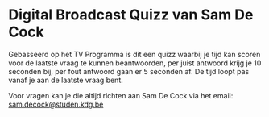 # Digital Broadcast Quizz van Sam De Cock

Gebasseerd op het TV Programma is dit een quizz waarbij je tijd kan scoren voor de laatste vraag te kunnen beantwoorden, per juist antwoord krijg je 10 seconden bij, per fout antwoord gaan er 5 seconden af. De tijd loopt pas vanaf je aan de laatste vraag bent.

Voor vragen kan je die altijd richten aan Sam De Cock via het email: sam.decock@studen.kdg.be
